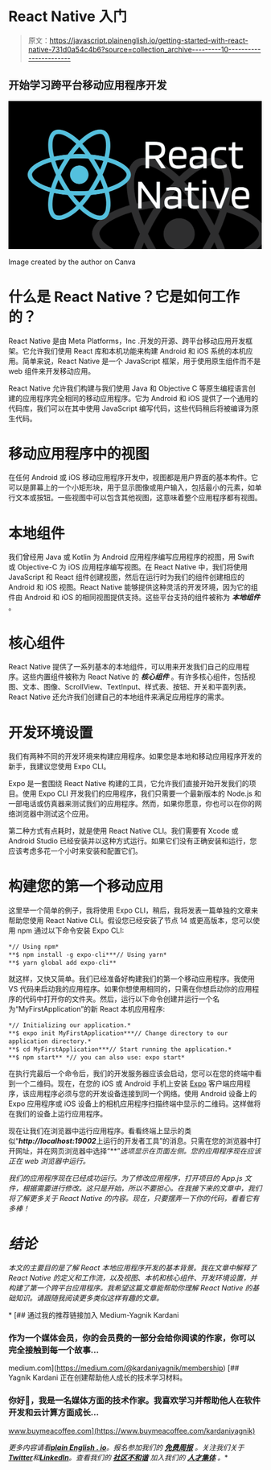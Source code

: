 # React Native 入门

> 原文：<https://javascript.plainenglish.io/getting-started-with-react-native-731d0a54c4b6?source=collection_archive---------10----------------------->

## 开始学习跨平台移动应用程序开发

![](img/9735c7c402acf2692d2e5ee4f719bcbe.png)

Image created by the author on Canva

# 什么是 React Native？它是如何工作的？

React Native 是由 Meta Platforms，Inc .开发的开源、跨平台移动应用开发框架。它允许我们使用 React 库和本机功能来构建 Android 和 iOS 系统的本机应用。简单来说，React Native 是一个 JavaScript 框架，用于使用原生组件而不是 web 组件来开发移动应用。

React Native 允许我们构建与我们使用 Java 和 Objective C 等原生编程语言创建的应用程序完全相同的移动应用程序。它为 Android 和 iOS 提供了一个通用的代码库，我们可以在其中使用 JavaScript 编写代码，这些代码稍后将被编译为原生代码。

# 移动应用程序中的视图

在任何 Android 或 iOS 移动应用程序开发中，视图都是用户界面的基本构件。它可以是屏幕上的一个小矩形块，用于显示图像或用户输入，包括最小的元素，如单行文本或按钮。一些视图中可以包含其他视图，这意味着整个应用程序都有视图。

# 本地组件

我们曾经用 Java 或 Kotlin 为 Android 应用程序编写应用程序的视图，用 Swift 或 Objective-C 为 iOS 应用程序编写视图。在 React Native 中，我们将使用 JavaScript 和 React 组件创建视图，然后在运行时为我们的组件创建相应的 Android 和 iOS 视图。React Native 能够提供这种灵活的开发环境，因为它的组件由 Android 和 iOS 的相同视图提供支持。这些平台支持的组件被称为 ***本地组件*** 。

# 核心组件

React Native 提供了一系列基本的本地组件，可以用来开发我们自己的应用程序。这些内置组件被称为 React Native 的 ***核心组件*** 。有许多核心组件，包括视图、文本、图像、ScrollView、TextInput、样式表、按钮、开关和平面列表。React Native 还允许我们创建自己的本地组件来满足应用程序的需求。

# 开发环境设置

我们有两种不同的开发环境来构建应用程序。如果您是本地和移动应用程序开发的新手，我建议您使用 Expo CLI。

Expo 是一套围绕 React Native 构建的工具，它允许我们直接开始开发我们的项目。使用 Expo CLI 开发我们的应用程序，我们只需要一个最新版本的 Node.js 和一部电话或仿真器来测试我们的应用程序。然而，如果你愿意，你也可以在你的网络浏览器中测试这个应用。

第二种方式有点耗时，就是使用 React Native CLI。我们需要有 Xcode 或 Android Studio 已经安装并以这种方式运行。如果它们没有正确安装和运行，您应该考虑多花一个小时来安装和配置它们。

# 构建您的第一个移动应用

这里举一个简单的例子，我将使用 Expo CLI，稍后，我将发表一篇单独的文章来帮助您使用 React Native CLI。假设您已经安装了节点 14 或更高版本，您可以使用 npm 通过以下命令安装 Expo CLI:

```
*// Using npm*
**$ npm install -g expo-cli***// Using yarn*
**$ yarn global add expo-cli**
```

就这样，又快又简单。我们已经准备好构建我们的第一个移动应用程序。我使用 VS 代码来启动我的应用程序。如果你想使用相同的，只需在你想启动你的应用程序的代码中打开你的文件夹。然后，运行以下命令创建并运行一个名为“MyFirstApplication”的新 React 本机应用程序:

```
*// Initializing our application.*
**$ expo init MyFirstApplication***// Change directory to our application directory.*
**$ cd MyFirstApplication***// Start running the application.*
**$ npm start** *// you can also use: expo start*
```

在执行完最后一个命令后，我们的开发服务器应该会启动，您可以在您的终端中看到一个二维码。现在，在您的 iOS 或 Android 手机上安装 [Expo](https://expo.io/) 客户端应用程序，该应用程序必须与您的开发设备连接到同一个网络。使用 Android 设备上的 Expo 应用程序或 iOS 设备上的相机应用程序扫描终端中显示的二维码。这样做将在我们的设备上运行应用程序。

现在让我们在浏览器中运行应用程序。看看终端上显示的类似“***http://localhost:19002***上运行的开发者工具”的消息。只需在您的浏览器中打开网址，并在网页浏览器中选择“**”*选项显示在页面左侧。您的应用程序现在应该正在 web 浏览器中运行。*

*我们的应用程序现在已经成功运行。为了修改应用程序，打开项目的 App.js 文件，根据需要进行修改。这只是开始，所以不要担心。在我接下来的文章中，我们将了解更多关于 React Native 的内容。现在，只要摆弄一下你的代码，看看它有多棒！*

# *结论*

*本文的主要目的是了解 React 本地应用程序开发的基本背景。我在文章中解释了 React Native 的定义和工作流，以及视图、本机和核心组件、开发环境设置，并构建了第一个跨平台应用程序。我希望这篇文章能帮助你理解 React Native 的基础知识。请跟随我阅读更多类似这样有趣的文章。*

*[](https://medium.com/@kardaniyagnik/membership) [## 通过我的推荐链接加入 Medium-Yagnik Kardani

### 作为一个媒体会员，你的会员费的一部分会给你阅读的作家，你可以完全接触到每一个故事…

medium.com](https://medium.com/@kardaniyagnik/membership) [](https://www.buymeacoffee.com/kardaniyagnik) [## Yagnik Kardani 正在创建帮助他人成长的技术学习材料。

### 你好👋，我是一名媒体方面的技术作家。我喜欢学习并帮助他人在软件开发和云计算方面成长…

www.buymeacoffee.com](https://www.buymeacoffee.com/kardaniyagnik) 

*更多内容请看*[***plain English . io***](https://plainenglish.io/)*。报名参加我们的* [***免费周报***](http://newsletter.plainenglish.io/) *。关注我们关于*[***Twitter***](https://twitter.com/inPlainEngHQ)*和*[***LinkedIn***](https://www.linkedin.com/company/inplainenglish/)*。查看我们的* [***社区不和谐***](https://discord.gg/GtDtUAvyhW) *加入我们的* [***人才集体***](https://inplainenglish.pallet.com/talent/welcome) *。**
